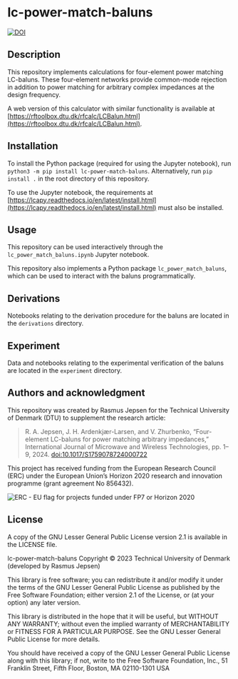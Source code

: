 # lc-power-match-baluns

[![DOI](https://zenodo.org/badge/702896716.svg)](https://zenodo.org/badge/latestdoi/702896716)

## Description
This repository implements calculations for four-element power matching LC-baluns.
These four-element networks provide common-mode rejection in addition to power matching for arbitrary complex impedances at the design frequency.

A web version of this calculator with similar functionality is available at [https://rftoolbox.dtu.dk/rfcalc/LCBalun.html](https://rftoolbox.dtu.dk/rfcalc/LCBalun.html).

## Installation
To install the Python package (required for using the Jupyter notebook), run `python3 -m pip install lc-power-match-baluns`.
Alternatively, run `pip install .` in the root directory of this repository.

To use the Jupyter notebook, the requirements at [https://lcapy.readthedocs.io/en/latest/install.html](https://lcapy.readthedocs.io/en/latest/install.html) must also be installed.

## Usage
This repository can be used interactively through the `lc_power_match_baluns.ipynb` Jupyter notebook.

This repository also implements a Python package `lc_power_match_baluns`, which can be used to interact with the baluns programmatically.

## Derivations
Notebooks relating to the derivation procedure for the baluns are located in the `derivations` directory.

## Experiment
Data and notebooks relating to the experimental verification of the baluns are located in the `experiment` directory.

## Authors and acknowledgment
This repository was created by Rasmus Jepsen for the Technical University of Denmark (DTU) to supplement the research article:
> R. A. Jepsen, J. H. Ardenkjær-Larsen, and V. Zhurbenko, “Four-element LC-baluns for power matching arbitrary impedances,” International Journal of Microwave and Wireless Technologies, pp. 1–9, 2024. [doi:10.1017/S1759078724000722](https://doi.org/10.1017/S1759078724000722)

This project has received funding from the European Research Council (ERC) under the European Union’s Horizon 2020 research and innovation programme (grant agreement No 856432).

![ERC - EU flag for projects funded under FP7 or Horizon 2020](https://erc.europa.eu/sites/default/files/LOGO_ERC-FLAG_EU%20NEGATIF.jpg)

## License
A copy of the GNU Lesser General Public License version 2.1 is available in the LICENSE file.

lc-power-match-baluns
Copyright © 2023 Technical University of Denmark (developed by Rasmus Jepsen)

This library is free software; you can redistribute it and/or
modify it under the terms of the GNU Lesser General Public
License as published by the Free Software Foundation; either
version 2.1 of the License, or (at your option) any later version.

This library is distributed in the hope that it will be useful,
but WITHOUT ANY WARRANTY; without even the implied warranty of
MERCHANTABILITY or FITNESS FOR A PARTICULAR PURPOSE.  See the GNU
Lesser General Public License for more details.

You should have received a copy of the GNU Lesser General Public
License along with this library; if not, write to the Free Software
Foundation, Inc., 51 Franklin Street, Fifth Floor, Boston, MA  02110-1301  USA